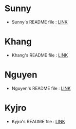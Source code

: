 # Sunny 

  - Sunny's README file : [LINK](https://github.com/SunnyYeahBoiii/EveryDayCode/blob/main/Code%20của%20Sunny/README.md)

# Khang 
  
  - Khang's README file : [LINK](https://github.com/SunnyYeahBoiii/EveryDayCode/blob/main/Code%20của%20Khang/README.md)

# Nguyen

  - Nguyen's README file : [LINK](https://github.com/SunnyYeahBoiii/EveryDayCode/blob/main/Code%20của%20Nguyên/README.md)

# Kyjro

  - Kyjro's README file : [LINK]()
